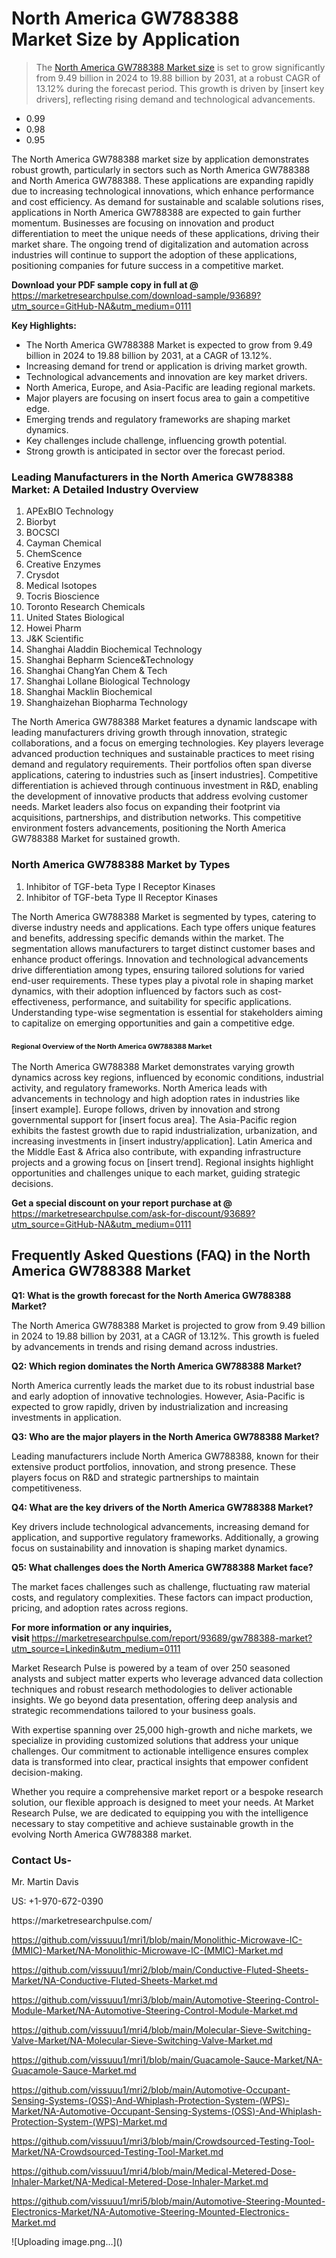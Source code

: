 <h1>North America GW788388 Market&nbsp;Size by Application</h1><blockquote><p>The <a href="https://marketresearchpulse.com/download-sample/93689?utm_source=GitHub-NA&amp;utm_medium=0111">North America GW788388 Market size</a> is set to grow significantly from 9.49 billion in 2024 to 19.88 billion by 2031, at a robust CAGR of 13.12% during the forecast period. This growth is driven by [insert key drivers], reflecting rising demand and technological advancements.</p></blockquote><ul><li>0.99<li> 0.98<li> 0.95</li></ul><p>The North America GW788388 market size by application demonstrates robust growth, particularly in sectors such as North America GW788388 and North America GW788388. These applications are expanding rapidly due to increasing technological innovations, which enhance performance and cost efficiency. As demand for sustainable and scalable solutions rises, applications in North America GW788388 are expected to gain further momentum. Businesses are focusing on innovation and product differentiation to meet the unique needs of these applications, driving their market share. The ongoing trend of digitalization and automation across industries will continue to support the adoption of these applications, positioning companies for future success in a competitive market.</p><p><strong>Download your PDF sample copy in full at @ </strong><a href="https://marketresearchpulse.com/download-sample/93689?utm_source=GitHub-NA&amp;utm_medium=0111">https://marketresearchpulse.com/download-sample/93689?utm_source=GitHub-NA&amp;utm_medium=0111</a></p><p><strong>Key Highlights: </strong></p><ul><li>The North America GW788388 Market is expected to grow from 9.49 billion in 2024 to 19.88 billion by 2031, at a CAGR of 13.12%.</li><li>Increasing demand for trend or application is driving market growth.</li><li>Technological advancements and innovation are key market drivers.</li><li>North America, Europe, and Asia-Pacific are leading regional markets.</li><li>Major players are focusing on insert focus area to gain a competitive edge.</li><li>Emerging trends and regulatory frameworks are shaping market dynamics.</li><li>Key challenges include challenge, influencing growth potential.</li><li>Strong growth is anticipated in sector over the forecast period.</li></ul><h3>Leading Manufacturers in the North America GW788388 Market: A Detailed Industry Overview</h3><ol><li>APExBIO Technology</li><li>Biorbyt</li><li>BOCSCI</li><li>Cayman Chemical</li><li>ChemScence</li><li>Creative Enzymes</li><li>Crysdot</li><li>Medical Isotopes</li><li>Tocris Bioscience</li><li>Toronto Research Chemicals</li><li>United States Biological</li><li>Howei Pharm</li><li>J&K Scientific</li><li>Shanghai Aladdin Biochemical Technology</li><li>Shanghai Bepharm Science&Technology</li><li>Shanghai ChangYan Chem & Tech</li><li>Shanghai Lollane Biological Technology</li><li>Shanghai Macklin Biochemical</li><li>Shanghaizehan Biopharma Technology</li></ol><div class="flex max-w-full flex-col flex-grow"><div class="min-h-8 text-message flex w-full flex-col items-end gap-2 whitespace-normal break-words [.text-message+&amp;]:mt-5" dir="auto" data-message-author-role="assistant" data-message-id="fd8432e4-4910-450d-b182-61b7bfb0a01f" data-message-model-slug="gpt-4o"><div class="flex w-full flex-col gap-1 empty:hidden first:pt-[3px]"><div class="markdown prose w-full break-words dark:prose-invert light"><p>The North America GW788388 Market features a dynamic landscape with leading manufacturers driving growth through innovation, strategic collaborations, and a focus on emerging technologies. Key players leverage advanced production techniques and sustainable practices to meet rising demand and regulatory requirements. Their portfolios often span diverse applications, catering to industries such as [insert industries]. Competitive differentiation is achieved through continuous investment in R&amp;D, enabling the development of innovative products that address evolving customer needs. Market leaders also focus on expanding their footprint via acquisitions, partnerships, and distribution networks. This competitive environment fosters advancements, positioning the North America GW788388 Market for sustained growth.</p></div></div></div></div><h3>North America GW788388 Market by Types</h3><ol><li>Inhibitor of TGF-beta Type I Receptor Kinases<li> Inhibitor of TGF-beta Type II Receptor Kinases</li></ol><div class="flex max-w-full flex-col flex-grow"><div class="min-h-8 text-message flex w-full flex-col items-end gap-2 whitespace-normal break-words [.text-message+&amp;]:mt-5" dir="auto" data-message-author-role="assistant" data-message-id="084470be-0bb7-4664-bddf-5156b4f41249" data-message-model-slug="gpt-4o-mini"><div class="flex w-full flex-col gap-1 empty:hidden first:pt-[3px]"><div class="markdown prose w-full break-words dark:prose-invert light"><p>The North America GW788388 Market is segmented by types, catering to diverse industry needs and applications. Each type offers unique features and benefits, addressing specific demands within the market. The segmentation allows manufacturers to target distinct customer bases and enhance product offerings. Innovation and technological advancements drive differentiation among types, ensuring tailored solutions for varied end-user requirements. These types play a pivotal role in shaping market dynamics, with their adoption influenced by factors such as cost-effectiveness, performance, and suitability for specific applications. Understanding type-wise segmentation is essential for stakeholders aiming to capitalize on emerging opportunities and gain a competitive edge.</p></div></div></div></div><h3><span style="font-size: 11px;">Regional Overview of the North America GW788388 Market</span></h3><div class="flex max-w-full flex-col flex-grow"><div class="min-h-8 text-message flex w-full flex-col items-end gap-2 whitespace-normal break-words [.text-message+&amp;]:mt-5" dir="auto" data-message-author-role="assistant" data-message-id="e9038762-ce64-4e30-91c9-9bd413514231" data-message-model-slug="gpt-4o-mini"><div class="flex w-full flex-col gap-1 empty:hidden first:pt-[3px]"><div class="markdown prose w-full break-words dark:prose-invert light"><p>The North America GW788388 Market demonstrates varying growth dynamics across key regions, influenced by economic conditions, industrial activity, and regulatory frameworks. North America leads with advancements in technology and high adoption rates in industries like [insert example]. Europe follows, driven by innovation and strong governmental support for [insert focus area]. The Asia-Pacific region exhibits the fastest growth due to rapid industrialization, urbanization, and increasing investments in [insert industry/application]. Latin America and the Middle East &amp; Africa also contribute, with expanding infrastructure projects and a growing focus on [insert trend]. Regional insights highlight opportunities and challenges unique to each market, guiding strategic decisions.</p></div></div></div></div><p><strong>Get a special discount on your report purchase at @ </strong><a href="https://marketresearchpulse.com/ask-for-discount/93689?utm_source=GitHub-NA&amp;utm_medium=0111">https://marketresearchpulse.com/ask-for-discount/93689?utm_source=GitHub-NA&amp;utm_medium=0111</a></p><h2>Frequently Asked Questions (FAQ) in the North America GW788388 Market</h2><p><strong>Q1: What is the growth forecast for the North America GW788388 Market?</strong></p><p>The North America GW788388 Market is projected to grow from 9.49 billion in 2024 to 19.88 billion by 2031, at a CAGR of 13.12%. This growth is fueled by advancements in trends and rising demand across industries.</p><p><strong>Q2: Which region dominates the North America GW788388 Market?</strong></p><p>North America currently leads the market due to its robust industrial base and early adoption of innovative technologies. However, Asia-Pacific is expected to grow rapidly, driven by industrialization and increasing investments in application.</p><p><strong>Q3: Who are the major players in the North America GW788388 Market?</strong></p><p>Leading manufacturers include North America GW788388, known for their extensive product portfolios, innovation, and strong presence. These players focus on R&amp;D and strategic partnerships to maintain competitiveness.</p><p><strong>Q4: What are the key drivers of the North America GW788388 Market?</strong></p><p>Key drivers include technological advancements, increasing demand for application, and supportive regulatory frameworks. Additionally, a growing focus on sustainability and innovation is shaping market dynamics.</p><p><strong>Q5: What challenges does the North America GW788388 Market face?</strong></p><p>The market faces challenges such as challenge, fluctuating raw material costs, and regulatory complexities. These factors can impact production, pricing, and adoption rates across regions.</p><p><strong>For more information or any inquiries, visit&nbsp;</strong><a href="https://marketresearchpulse.com/report/93689/gw788388-market?utm_source=Linkedin&utm_medium=0111">https://marketresearchpulse.com/report/93689/gw788388-market?utm_source=Linkedin&utm_medium=0111</a></p><p>Market Research Pulse is powered by a team of over 250 seasoned analysts and subject matter experts who leverage advanced data collection techniques and robust research methodologies to deliver actionable insights. We go beyond data presentation, offering deep analysis and strategic recommendations tailored to your business goals.</p><p>With expertise spanning over 25,000 high-growth and niche markets, we specialize in providing customized solutions that address your unique challenges. Our commitment to actionable intelligence ensures complex data is transformed into clear, practical insights that empower confident decision-making.</p><p>Whether you require a comprehensive market report or a bespoke research solution, our flexible approach is designed to meet your needs. At Market Research Pulse, we are dedicated to equipping you with the intelligence necessary to stay competitive and achieve sustainable growth in the evolving North America GW788388 market.</p><h3><strong>Contact Us-</strong></h3><p>Mr. Martin Davis</p><p>US: +1-970-672-0390</p><p>https://marketresearchpulse.com/</p><p><a href="https://github.com/vissuuu1/mri1/blob/main/Monolithic-Microwave-IC-(MMIC)-Market/NA-Monolithic-Microwave-IC-(MMIC)-Market.md">https://github.com/vissuuu1/mri1/blob/main/Monolithic-Microwave-IC-(MMIC)-Market/NA-Monolithic-Microwave-IC-(MMIC)-Market.md</a></p><p><a href="https://github.com/vissuuu1/mri2/blob/main/Conductive-Fluted-Sheets-Market/NA-Conductive-Fluted-Sheets-Market.md">https://github.com/vissuuu1/mri2/blob/main/Conductive-Fluted-Sheets-Market/NA-Conductive-Fluted-Sheets-Market.md</a></p><p><a href="https://github.com/vissuuu1/mri3/blob/main/Automotive-Steering-Control-Module-Market/NA-Automotive-Steering-Control-Module-Market.md">https://github.com/vissuuu1/mri3/blob/main/Automotive-Steering-Control-Module-Market/NA-Automotive-Steering-Control-Module-Market.md</a></p><p><a href="https://github.com/vissuuu1/mri4/blob/main/Molecular-Sieve-Switching-Valve-Market/NA-Molecular-Sieve-Switching-Valve-Market.md">https://github.com/vissuuu1/mri4/blob/main/Molecular-Sieve-Switching-Valve-Market/NA-Molecular-Sieve-Switching-Valve-Market.md</a></p><p><a href="https://github.com/vissuuu1/mri1/blob/main/Guacamole-Sauce-Market/NA-Guacamole-Sauce-Market.md">https://github.com/vissuuu1/mri1/blob/main/Guacamole-Sauce-Market/NA-Guacamole-Sauce-Market.md</a></p><p><a href="https://github.com/vissuuu1/mri2/blob/main/Automotive-Occupant-Sensing-Systems-(OSS)-And-Whiplash-Protection-System-(WPS)-Market/NA-Automotive-Occupant-Sensing-Systems-(OSS)-And-Whiplash-Protection-System-(WPS)-Market.md">https://github.com/vissuuu1/mri2/blob/main/Automotive-Occupant-Sensing-Systems-(OSS)-And-Whiplash-Protection-System-(WPS)-Market/NA-Automotive-Occupant-Sensing-Systems-(OSS)-And-Whiplash-Protection-System-(WPS)-Market.md</a></p><p><a href="https://github.com/vissuuu1/mri3/blob/main/Crowdsourced-Testing-Tool-Market/NA-Crowdsourced-Testing-Tool-Market.md">https://github.com/vissuuu1/mri3/blob/main/Crowdsourced-Testing-Tool-Market/NA-Crowdsourced-Testing-Tool-Market.md</a></p><p><a href="https://github.com/vissuuu1/mri4/blob/main/Medical-Metered-Dose-Inhaler-Market/NA-Medical-Metered-Dose-Inhaler-Market.md">https://github.com/vissuuu1/mri4/blob/main/Medical-Metered-Dose-Inhaler-Market/NA-Medical-Metered-Dose-Inhaler-Market.md</a></p><p><a href="https://github.com/vissuuu1/mri5/blob/main/Automotive-Steering-Mounted-Electronics-Market/NA-Automotive-Steering-Mounted-Electronics-Market.md">https://github.com/vissuuu1/mri5/blob/main/Automotive-Steering-Mounted-Electronics-Market/NA-Automotive-Steering-Mounted-Electronics-Market.md</a></p>
![Uploading image.png…]()
